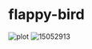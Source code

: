 # flappy-bird
![plot]()
![15052913](https://user-images.githubusercontent.com/79351045/201549808-ede83529-aea5-4c8b-b599-ea60ccf0d444.jpg)
